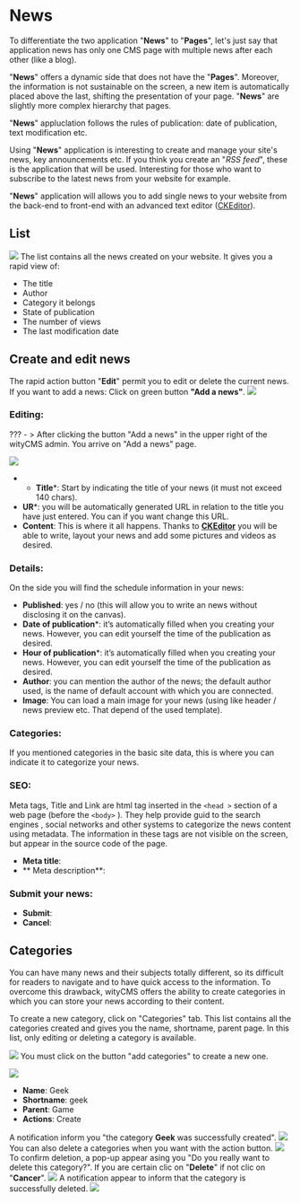 # News

To differentiate the two application "**News**" to "**Pages**", let's just say that application news has only one CMS page with multiple news after each other (like a blog).

"**News**" offers a dynamic side that does not have the "**Pages**". Moreover, the information is not sustainable on the screen, a new item is automatically placed above the last, shifting the presentation of your page. "**News**" are slightly more complex hierarchy that pages.

"**News**" appluclation follows the rules of publication: date of publication, text modification etc.

Using "**News**" application is interesting to create and manage your site's news, key announcements etc. If you think you create an "*RSS feed*", these is the application that will be used. Interesting for those who want to subscribe to the latest news from your website for example. 

"**News**" application will allows you to add single news to your website from the back-end to front-end with an advanced text editor ([CKEditor](http://docs.ckeditor.com/)).

## List
![](news-01.png)
The list contains all the news created on your website. It gives you a rapid view of: 

* The title 
* Author
* Category it belongs
* State of publication
* The number of views
* The last modification date

## Create and edit news

The rapid action button "**Edit**" permit you to edit or delete the current news. 
If you want to add a news: Click on green button **"Add a news"**.
![](news-02.png)
### Editing:

??? - > After clicking the button "Add a news" in the upper right of the wityCMS admin. You arrive on "Add a news" page.

![](news-03.png)

* * **Title***: Start by indicating the title of your news (it must not exceed 140 chars).
* **UR***: you will be automatically generated URL in relation to the title you have just entered. You can if you want change this URL.
* **Content**: This is where it all happens. Thanks to **[CKEditor](http://docs.ckeditor.com/)** you will be able to write, layout your news and add some pictures and videos as desired.

### Details:

On the side you will find the schedule information in your news:

* **Published**: yes / no (this will allow you to write an news without disclosing it on the canvas).
* **Date of publication***: it’s automatically filled when you creating your news. However, you can edit yourself the time of the publication as desired.
*  **Hour of publication***: it’s automatically filled when you creating your news. However, you can edit yourself the time of the publication as desired.
* **Author**: you can mention the author of the news; the default author used, is the name of default account with which you are connected.
* **Image**: You can load a main image for your news (using like header / news preview etc. That depend of the used template).

### Categories:

If you mentioned categories in the basic site data, this is where you can indicate it to categorize your news.

### SEO:

Meta tags, Title and Link are html tag inserted in the ```<head >``` section of a web page (before the ```<body>``` ). They help provide guid to the search engines , social networks and other systems to categorize the news content using metadata. The information in these tags are not visible on the screen, but appear in the source code of the page.

* **Meta title**: 
* ** Meta description**:

### Submit your news:

* **Submit**:
* **Cancel**:

## Categories

You can have many news and their subjects totally different, so its difficult for readers to navigate and to have quick access to the information.
To overcome this drawback, wityCMS offers the ability to create categories in which you can store your news according to their content.

To create a new category, click on "Categories" tab.
This list contains all the categories created and gives you the name, shortname, parent page.
In this list, only editing or deleting a category is available.

![](news-04.png)
You must click on the button "add categories" to create a new one.

![](news-05.png)

* **Name**: Geek
* **Shortname**: geek
* **Parent**: Game
* **Actions**: Create

A notification inform you "the category **Geek** was successfully created".
![](news-06.png)
You can also delete a categories when you want with the action button. 
![](news-07.png)
To confirm deletion, a pop-up appear asing you "Do you really want to delete this category?".
If you are certain clic on "**Delete**" if not clic on "**Cancer**".
![](news-08.png)
A notification appear to inform that the category is successfully deleted.
![](news-09.png)